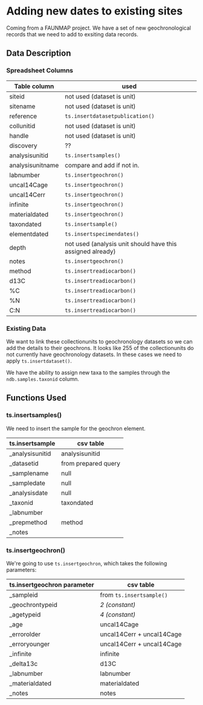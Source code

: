 # Adding new dates to existing sites

Coming from a FAUNMAP project. We have a set of new geochronological records that we need to add to exsiting data records.

## Data Description

### Spreadsheet Columns

| Table column | used |
| ------ | ---- |
| siteid | not used (dataset is unit) |
| sitename | not used (dataset is unit) |
| reference | `ts.insertdatasetpublication()` |
| collunitid | not used (dataset is unit) |
| handle | not used (dataset is unit) |
| discovery | ?? |
| analysisunitid | `ts.insertsamples()` |
| analysisunitname | compare and add if not in. |
| labnumber | `ts.insertgeochron()` |
| uncal14Cage | `ts.insertgeochron()` |
| uncal14Cerr | `ts.insertgeochron()` |
| infinite | `ts.insertgeochron()` |
| materialdated | `ts.insertgeochron()` |
| taxondated | `ts.insertsample()` |
| elementdated | `ts.insertspecimendates()` |
| depth | not used (analysis unit should have this assigned already) |
| notes | `ts.insertgeochron()` |
| method | `ts.insertreadiocarbon()` |
| d13C | `ts.insertreadiocarbon()` |
| %C | `ts.insertreadiocarbon()` |
| %N | `ts.insertreadiocarbon()` |
| C:N | `ts.insertreadiocarbon()` |

### Existing Data

We want to link these collectionunits to geochronology datasets so we can add the details to their geochrons. It looks like 255 of the collectionunits do not currently have geochronology datasets. In these cases we need to apply `ts.insertdataset()`.

We have the ability to assign new taxa to the samples through the `ndb.samples.taxonid` column.

## Functions Used

### ts.insertsamples()

We need to insert the sample for the geochron element.

| ts.insertsample | csv table |
| ------ | ---- |
| _analysisunitid | analysisunitid |
| _datasetid | from prepared query |
| _samplename | null |
| _sampledate | null |
| _analysisdate | null |
| _taxonid  | taxondated |
| _labnumber  | |
| _prepmethod  | method |
| _notes  |  |

### ts.insertgeochron()

We're going to use `ts.insertgeochron`, which takes the following parameters:

| ts.insertgeochron parameter | csv table |
| ------- | ------ |
| _sampleid | from `ts.insertsample()` |
| _geochrontypeid | *2 (constant)* |
| _agetypeid | *4 (constant)* |
| _age | uncal14Cage |
| _errorolder | uncal14Cerr + uncal14Cage |
| _erroryounger | uncal14Cerr + uncal14Cage |
| _infinite | infinite |
| _delta13c | d13C |
| _labnumber | labnumber |
| _materialdated | materialdated |
| _notes | notes |

